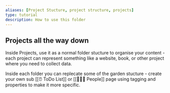 ```yaml
---
aliases: [Project Stucture, project structure, projects]
type: tutorial
description: How to use this folder
---
```

## Projects all the way down
Inside Projects, use it as a normal folder stucture to organise your content - each project can represent something like a website, book, or other project where you need to collect data.

Inside each folder you can replecate some of the garden stucture - create your own sub [[⏰ ToDo List]] or [[👨‍👧‍👦 People]] page using tagging and properties to make it more specific.